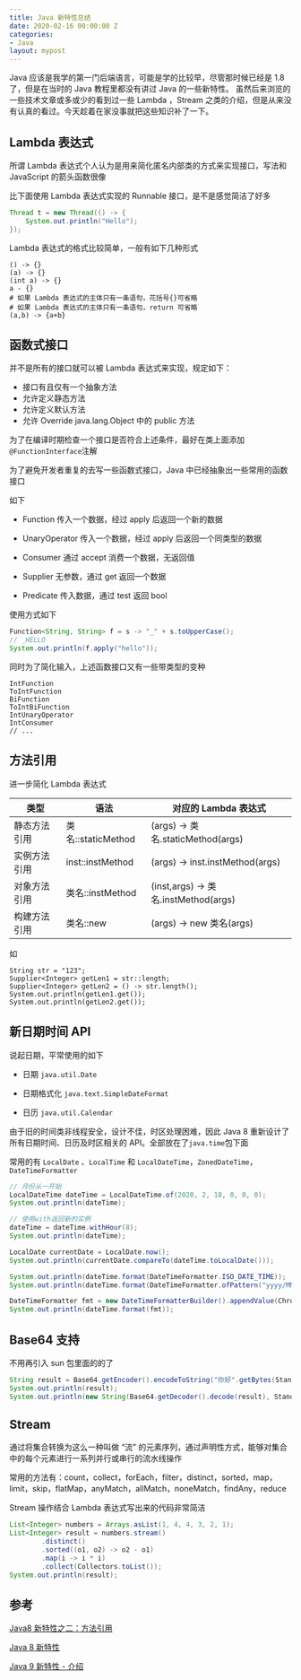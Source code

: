 ```yaml
---
title: Java 新特性总结
date: 2020-02-16 00:00:00 Z
categories:
- Java
layout: mypost
---
```


Java 应该是我学的第一门后端语言，可能是学的比较早，尽管那时候已经是 1.8 了，但是在当时的 Java 教程里都没有讲过 Java 的一些新特性。
虽然后来浏览的一些技术文章或多或少的看到过一些 Lambda ，Stream 之类的介绍，但是从来没有认真的看过。今天趁着在家没事就把这些知识补了一下。

## Lambda 表达式

所谓 Lambda 表达式个人认为是用来简化匿名内部类的方式来实现接口，写法和 JavaScript 的箭头函数很像

比下面使用 Lambda 表达式实现的 Runnable 接口，是不是感觉简洁了好多

```java
Thread t = new Thread(() -> {
    System.out.println("Hello");
});
```

Lambda 表达式的格式比较简单，一般有如下几种形式

```
() -> {}
(a) -> {}
(int a) -> {}
a - {}
# 如果 Lambda 表达式的主体只有一条语句，花括号{}可省略
# 如果 Lambda 表达式的主体只有一条语句，return 可省略
(a,b) -> {a+b}
```

## 函数式接口

并不是所有的接口就可以被 Lambda 表达式来实现，规定如下：

- 接口有且仅有一个抽象方法
- 允许定义静态方法
- 允许定义默认方法
- 允许 Override java.lang.Object 中的 public 方法

为了在编译时期检查一个接口是否符合上述条件，最好在类上面添加`@FunctionInterface`注解

为了避免开发者重复的去写一些函数式接口，Java 中已经抽象出一些常用的函数接口

如下

- Function 传入一个数据，经过 apply 后返回一个新的数据

- UnaryOperator 传入一个数据，经过 apply 后返回一个同类型的数据

- Consumer 通过 accept 消费一个数据，无返回值

- Supplier 无参数，通过 get 返回一个数据

- Predicate 传入数据，通过 test 返回 bool

使用方式如下

```java
Function<String, String> f = s -> "_" + s.toUpperCase();
// _HELLO
System.out.println(f.apply("hello"));
```

同时为了简化输入，上述函数接口又有一些带类型的变种

```
IntFunction
ToIntFunction
BiFunction
ToIntBiFunction
IntUnaryOperator
IntConsumer
// ...
```

## 方法引用

进一步简化 Lambda 表达式

| 类型         | 语法               | 对应的 Lambda 表达式                 |
| ------------ | ------------------ | ------------------------------------ |
| 静态方法引用 | 类名::staticMethod | (args) -> 类名.staticMethod(args)    |
| 实例方法引用 | inst::instMethod   | (args) -> inst.instMethod(args)      |
| 对象方法引用 | 类名::instMethod   | (inst,args) -> 类名.instMethod(args) |
| 构建方法引用 | 类名::new          | (args) -> new 类名(args)             |

如

```
String str = "123";
Supplier<Integer> getLen1 = str::length;
Supplier<Integer> getLen2 = () -> str.length();
System.out.println(getLen1.get());
System.out.println(getLen2.get());
```

## 新日期时间 API

说起日期，平常使用的如下

- 日期 `java.util.Date`

- 日期格式化 `java.text.SimpleDateFormat`

- 日历 `java.util.Calendar`

由于旧的时间类非线程安全，设计不佳，时区处理困难，因此 Java 8 重新设计了所有日期时间、日历及时区相关的 API。全部放在了`java.time`包下面

常用的有 `LocalDate` 、`LocalTime` 和 `LocalDateTime`，`ZonedDateTime`，`DateTimeFormatter`

```java
// 月份从一开始
LocalDateTime dateTime = LocalDateTime.of(2020, 2, 18, 0, 0, 0);
System.out.println(dateTime);

// 使用with返回新的实例
dateTime = dateTime.withHour(8);
System.out.println(dateTime);

LocalDate currentDate = LocalDate.now();
System.out.println(currentDate.compareTo(dateTime.toLocalDate()));

System.out.println(dateTime.format(DateTimeFormatter.ISO_DATE_TIME));
System.out.println(dateTime.format(DateTimeFormatter.ofPattern("yyyy/MM/dd HH:mm:ss")));

DateTimeFormatter fmt = new DateTimeFormatterBuilder().appendValue(ChronoField.YEAR, 4).appendLiteral("/").toFormatter();
System.out.println(dateTime.format(fmt));
```

## Base64 支持

不用再引入 sun 包里面的的了

```java
String result = Base64.getEncoder().encodeToString("你好".getBytes(StandardCharsets.UTF_8));
System.out.println(result);
System.out.println(new String(Base64.getDecoder().decode(result), StandardCharsets.UTF_8));

```

## Stream

通过将集合转换为这么一种叫做 “流” 的元素序列，通过声明性方式，能够对集合中的每个元素进行一系列并行或串行的流水线操作

常用的方法有：count，collect，forEach，filter，distinct，sorted，map，limit，skip，flatMap，anyMatch，allMatch，noneMatch，findAny，reduce

Stream 操作结合 Lambda 表达式写出来的代码非常简洁

```java
List<Integer> numbers = Arrays.asList(1, 4, 4, 3, 2, 1);
List<Integer> result = numbers.stream()
        .distinct()
        .sorted((o1, o2) -> o2 - o1)
        .map(i -> i * i)
        .collect(Collectors.toList());
System.out.println(result);
```

## 参考

[Java8 新特性之二：方法引用](https://www.cnblogs.com/wuhenzhidu/p/10727065.html)

[Java 8 新特性](https://www.twle.cn/l/yufei/java/java-basic-java8-new-features.html)

[Java 9 新特性 - 介绍](https://www.twle.cn/c/yufei/java9/java9-basic-index.html)
